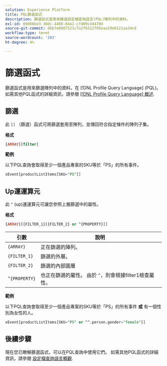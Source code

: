 ```yaml
---
solution: Experience Platform
title: PQL篩選函式
description: 篩選函式是用來篩選設定檔查詢語言(PQL)陣列中的資料。
exl-id: 09d66be3-30dc-4488-84a1-cfd09c44470d
source-git-commit: dbb7e0987521c7a2f6512f05eaa19e0121aa34c6
workflow-type: tm+mt
source-wordcount: '203'
ht-degree: 4%

---
```


# 篩選函式

篩選函式是用來篩選陣列中的資料，在 [!DNL Profile Query Language] (PQL)。 如需其他PQL函式的詳細資訊，請參閱 [[!DNL Profile Query Language] 概述](./overview.md).

## 篩選

此 `[]` （篩選）函式可將篩選套用至陣列，並傳回符合指定條件的陣列子集。

**格式**

```sql
{ARRAY}[filter]
```

**範例**

以下PQL查詢會取得至少一個產品專案的SKU等於「PS」的所有事件。

```sql
xEvent[productListItems[SKU="PS"]]
```

## Up運運算元

此 `^` (up)運運算元可讓您參照上層篩選中的屬性。

**格式**

```sql
{ARRAY}[{FILTER_1}[{FILTER_2} or ^{PROPERTY}]]
```

| 引數 | 說明 |
| -------- | ----------- |
| `{ARRAY}` | 正在篩選的陣列。 |
| `{FILTER_1}` | 篩選的外層。 |
| `{FILTER_2}` | 篩選的內部圖層 |
| `^{PROPERTY}` | 也正在篩選的屬性。 由於 `^`，則會根據filter1檢查屬性。 |

**範例**

以下PQL查詢會取得至少一個產品專案的SKU等於「PS」的所有事件 **或** 有一個性別為女性的人。

```sql
xEvent[productListItems[SKU="PS" or ^^.person.gender="female"]]
```

## 後續步驟

現在您已瞭解篩選函式，可以在PQL查詢中使用它們。 如需其他PQL函式的詳細資訊，請參閱 [設定檔查詢語言概觀](./overview.md).
